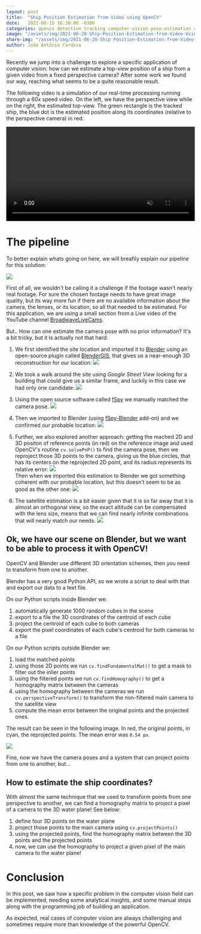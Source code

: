 ```yaml
---
layout: post
title:  "Ship Position Estimation from Video using OpenCV"
date:   2021-06-15 16:30:00 -0300
categories: opencv detection tracking computer-vision pose-estimation camera-estimation blender python
image: "/assets/img/2021-06-20-Ship-Position-Estimation-from-Video-Using-OpenCV.png"
share-img: "/assets/img/2021-06-20-Ship-Position-Estimation-from-Video-Using-OpenCV.png" 
author: João Antônio Cardoso
---
```


Recently we jump into a challenge to explore a specific application of computer vision: 
how can we estimate a top-view position of a ship from a given video from a fixed perspective camera?
After some work we found our way, reaching what seems to be a quite reasonable result. 

The following video is a simulation of our real-time processing running through a 60x speed video. 
On the left, we have the perspective view while on the right, the estimated top-view. The green rectangle
is the tracked ship, the blue dot is the estimated position along its coordinates (relative to the perspective camera) in red:

<video width="100%" controls autoplay loop muted allowfullscreen preload='metadata'>
    <source src="../assets/mp4/2021-06-15-Ship-Position-Estimation-from-Video-Using-OpenCV-Snippet.mp4" type="video/mp4">
    <p>Your browser does not support the video element.</p>
</video>

# The pipeline

To better explain whats going on here, we will breafily explain our pipeline for this solution:

![](../assets/img/2021-06-15-Pipeline.png)

First of all, we wouldn't be calling it a challenge if the footage wasn't nearly real footage. 
For sure the chosen footage needs to have great image quality, but its way more fun if there are no available 
information about the camera, the lenses, or its location, so all that needed to be estimated.
For this application, we are using a small section from a Live video of the YouTube channel [BroadwaveLiveCams](https://www.youtube.com/channel/UC6RbL0ZAyA_rc__Acbqh2mw).

But.. How can one estimate the camera pose with no prior information?
It's a bit tricky, but it is actually not that hard:

1. We first identified the site location and imported it to [Blender](https://www.blender.org/) using
an open-source plugin called [BlenderGIS](https://github.com/domlysz/BlenderGIS), that gives us a near-enough 3D reconstruction
for our location:
![](../assets/img/2021-06-15-Blender-GIS.png)

2. We took a walk around the site using _Google Street View_ looking for a building that could give us a similar frame, and 
luckily in this case we had only one candidate:
![](../assets/img/2021-06-15-StreetView.png)

3. Using the open source software called [fSpy](https://fspy.io/) we manually matched the camera pose.
![](../assets/img/2021-06-15-fSpy.png)

4. Then we imported to Blender (using [fSpy-Blender](https://github.com/stuffmatic/fSpy-Blender) add-on) and we confirmed our probable location:
![](../assets/img/2021-06-15-fSpy-Blender.png)

5. Further, we also explored another approach: getting the mached 2D and 3D positon of reference points (in red) on the reference image 
and used OpenCV's routine `cv.solvePnP()` to find the camera pose, then we reproject those 3D points to the camera, giving us the blue 
circles, that has its centers on the reprojected 2D point, and its radius represents its relative error:
![](../assets/img/2021-06-15-OpenCV-solvePnP.png)  
Then when we imported this estimation to Blender we got something coherent with our probable location, but this doesn't 
seem to be as good as the other one:
![](../assets/img/2021-06-15-Testing-Position-from-solvePnP.png)

6. The satellite estimation is a bit easier given that it is so far away that it is almost an orthogonal view, so the exact altitude can be
compensated with the lens size, means that we can find nearly infinite combinations that will nearly match our needs.
![](../assets/img/2021-06-15-Satellite-Estimation.png)

## Ok, we have our scene on Blender, but we want to be able to process it with OpenCV!
OpenCV and Blender use different 3D orientation schemes, then you need to transform from one to another. 
<!-- The details with code for this tricky part is well described in this [other post](#.) -->

Blender has a very good Python API, so we wrote a script to deal with that and export our data to a text file.

On our Python scripts inside Blender we:
1. automatically generate 1000 random cubes in the scene
2. export to a file the 3D coordinates of the centroid of each cube
3. project the centroid of each cube to both cameras
4. export the pixel coordinates of each cube's centroid for both cameras to a file

On our Python scripts outside Blender we:
1. load the matched points
2. using those 2D points we run `cv.findFundamentalMat()` to get a mask to filter out the inlier points
3. using the filtered points we run `cv.findHomography()` to get a homography matrix between the cameras
4. using the homography between the cameras we run `cv.perspectiveTransform()` to transform the non-filtered main camera to the satellite view
5. compute the mean error between the original points and the projected ones.

The result can be seen in the following image. In red, the original points, in cyan, the reprojected points. The mean error was `0.54 px`.

![](../assets/img/2021-06-15-Reprojection-Error.png)

Fine, now we have the camera poses and a system that can project points from one to another, but...
## How to estimate the ship coordinates?

With almost the same technique that we used to transform points from one perspective to another, we can find a homography matrix to project
a pixel of a camera to the 3D water plane! See below:

1. define four 3D points on the water plane
2. project those points to the main camera using `cv.projectPoints()`
3. using the projected points, find the homography matrix between the 3D points and the projected points
4. now, we can use the homography to project a given pixel of the main camera to the water plane!

# Conclusion

In this post, we saw how a specific problem in the computer vision field can be implemented, needing some analytical insights, 
and some manual steps along with the programming job of building an application.

As expected, real cases of computer vision are always challenging and sometimes require more than knowledge of the powerful OpenCV.
